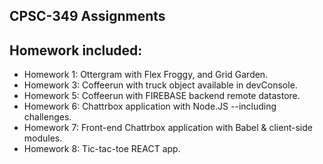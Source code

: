 ## CPSC-349 Assignments

## Homework included:
- Homework 1: Ottergram with Flex Froggy, and Grid Garden.
- Homework 3: Coffeerun with truck object available in devConsole.
- Homework 5: Coffeerun with FIREBASE backend remote datastore.
- Homework 6: Chattrbox application with Node.JS --including challenges.
- Homework 7: Front-end Chattrbox application with Babel & client-side modules.
- Homework 8: Tic-tac-toe REACT app.


